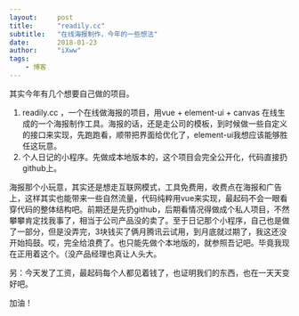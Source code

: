 ```yaml
---
layout:     post
title:      "readily.cc"
subtitle:   "在线海报制作，今年的一些想法"
date:       2018-01-23
author:     "iXww"
tags:
    - 博客
---
```


其实今年有几个想要自己做的项目。

1. readily.cc ，一个在线做海报的项目，用vue + element-ui + canvas 在线生成的一个海报制作工具。海报的话，还是走公司的模板，到时候做一些自定义的接口来实现，先跑跑看，顺带把界面给优化了，element-ui我想应该能够胜任这玩意。  
2. 个人日记的小程序。先做成本地版本的，这个项目会完全公开化，代码直接扔github上。

海报那个小玩意，其实还是想走互联网模式，工具免费用，收费点在海报和广告上，这样其实也能带来一些自然流量，代码纯粹用vue来实现，最起码不会一眼看穿代码的整体结构吧。前期还是先扔github，后期看情况得做成个私人项目，不然攀攀肯定找我事了，相当于公司产品没的卖了。至于日记那个小程序，自己也是做了一部分，但是没弄完，3块钱买了俩月腾讯云试用，到月底就过期了，我这还没开始捣鼓。哎，完全给浪费了。也只能先做个本地版的，就参照吾记吧。毕竟我现在正用着这个。（没产品经理也真让人头大。

另：今天发了工资，最起码每个人都见着钱了，也证明我们的东西，也在一天天变好吧。

加油！
